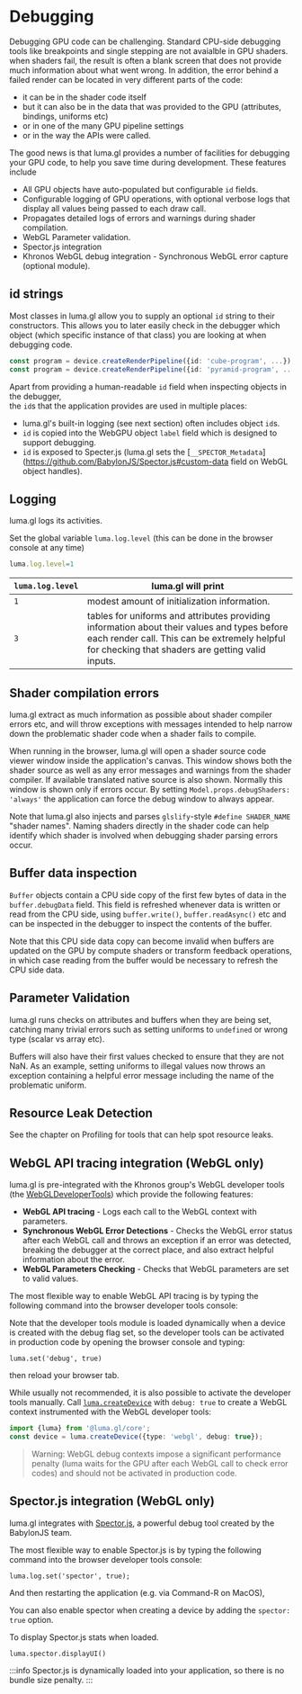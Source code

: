 # Debugging

Debugging GPU code can be challenging. Standard CPU-side debugging tools like 
breakpoints and single stepping are not avaialble in GPU shaders.  when shaders fail, the result is often a blank screen that does not provide much information about what went wrong. 
In addition, the error behind a failed render can be located in very different parts of the code:
- it can be in the shader code itself
- but it can also be in the data that was provided to the GPU (attributes, bindings, uniforms etc)
- or in one of the many GPU pipeline settings
- or in the way the APIs were called.

The good news is that luma.gl provides a number of facilities for debugging your GPU code, 
to help you save time during development. These features include

- All GPU objects have auto-populated but configurable `id` fields.
- Configurable logging of GPU operations, with optional verbose logs that display all values being passed to each draw call.
- Propagates detailed logs of errors and warnings during shader compilation.
- WebGL Parameter validation.
- Spector.js integration
- Khronos WebGL debug integration - Synchronous WebGL error capture (optional module).

## id strings

Most classes in luma.gl allow you to supply an optional `id` string to their constructors. 
This allows you to later easily check in the debugger which object 
(which specific instance of that class) you are looking at when debugging code.

```ts
const program = device.createRenderPipeline({id: 'cube-program', ...});
const program = device.createRenderPipeline({id: 'pyramid-program', ...});
```

Apart from providing a human-readable `id` field when inspecting objects in the debugger,  
the `id`s that the application provides are used in multiple places:

- luma.gl's built-in logging (see next section) often includes object `id`s.
- `id` is copied into the WebGPU object `label` field which is designed to support debugging.
- `id` is exposed to Specter.js (luma.gl sets the [`__SPECTOR_Metadata`](https://github.com/BabylonJS/Spector.js#custom-data field on WebGL object handles).

## Logging

luma.gl logs its activities. 

Set the global variable `luma.log.level` (this can be done in the browser console at any time) 

```ts
luma.log.level=1 
```

| `luma.log.level` | luma.gl will print |
| --- | --- |
| `1` | modest amount of initialization information. |
| `3` | tables for uniforms and attributes providing information about their values and types before each render call. This can be extremely helpful for checking that shaders are getting valid inputs. |

## Shader compilation errors

luma.gl extract as much information as possible about shader compiler errors etc, 
and will throw exceptions with messages intended to help narrow down the problematic shader code when a shader fails to compile. 

When running in the browser, luma.gl will open a shader source code viewer window inside the application's canvas.
This window shows both the shader source as well as any error messages and warnings from the shader compiler.
If available translated native source is also shown.
Normally this window is shown only if errors occur. By setting `Model.props.debugShaders: 'always'` the application can force
the debug window to always appear.

Note that luma.gl also injects and parses `glslify`-style `#define SHADER_NAME` "shader names". 
Naming shaders directly in the shader code can help identify which 
shader is involved when debugging shader parsing errors occur.


## Buffer data inspection

`Buffer` objects contain a CPU side copy of the first few bytes of data in the `buffer.debugData` field. This field is refreshed whenever data is written or read from the CPU side, using `buffer.write()`, `buffer.readAsync()` etc and can be inspected in the debugger to inspect the contents of the buffer.

Note that this CPU side data copy can become invalid when buffers are updated on the GPU by compute shaders or transform feedback operations, in which case reading from the buffer would be necessary to refresh the CPU side data.

## Parameter Validation

luma.gl runs checks on attributes and buffers when they are being set, catching many trivial errors such as setting uniforms to `undefined` or wrong type (scalar vs array etc).

Buffers will also have their first values checked to ensure that they are not NaN. As an example, setting uniforms to illegal values now throws an exception containing a helpful error message including the name of the problematic uniform.

## Resource Leak Detection

See the chapter on Profiling for tools that can help spot resource leaks.

## WebGL API tracing integration (WebGL only)

luma.gl is pre-integrated with the Khronos group's WebGL developer tools (the [WebGLDeveloperTools](https://github.com/KhronosGroup/WebGLDeveloperTools)) which provide the following features:

- **WebGL API tracing** - Logs each call to the WebGL context with parameters.
- **Synchronous WebGL Error Detections** - Checks the WebGL error status after each WebGL call and throws an exception if an error was detected, breaking the debugger at the correct place, and also extract helpful information about the error. 
- **WebGL Parameters Checking** - Checks that WebGL parameters are set to valid values.

The most flexible way to enable WebGL API tracing is by typing the following command into the browser developer tools console:

Note that the developer tools module is loaded dynamically when a device is created with the debug flag set, so the developer tools can be activated in production code by opening the browser console and typing:

```
luma.set('debug', true)
```

then reload your browser tab.

While usually not recommended, it is also possible to activate the developer tools manually. Call [`luma.createDevice`](/docs/api-reference/core) with `debug: true` to create a WebGL context instrumented with the WebGL developer tools:

```ts
import {luma} from '@luma.gl/core';
const device = luma.createDevice({type: 'webgl', debug: true});
```

> Warning: WebGL debug contexts impose a significant performance penalty (luma waits for the GPU after each WebGL call to check error codes) and should not be activated in production code.

## Spector.js integration (WebGL only)

luma.gl integrates with [Spector.js](https://spector.babylonjs.com/), a powerful debug tool created by the BabylonJS team.

The most flexible way to enable Spector.js is by typing the following command into the browser developer tools console:

```
luma.log.set('spector', true);
```

And then restarting the application (e.g. via Command-R on MacOS),


You can also enable spector when creating a device  by adding the `spector: true` option.

To display Spector.js stats when loaded.

```
luma.spector.displayUI()
```

:::info
Spector.js is dynamically loaded into your application, so there is no bundle size penalty.
:::
